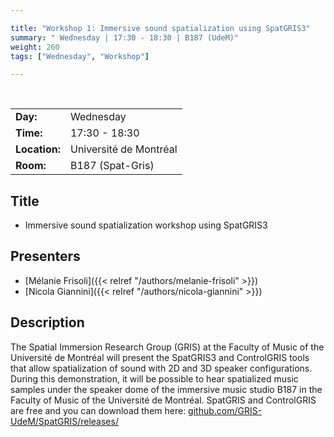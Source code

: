 ```yaml
---

title: "Workshop 1: Immersive sound spatialization using SpatGRIS3"
summary: " Wednesday | 17:30 - 18:30 | B187 (UdeM)"
weight: 260
tags: ["Wednesday", "Workshop"]

---
```


<br>

| | |
| - | - |
| **Day:** | Wednesday |
| **Time:** | 17:30 - 18:30 |
| **Location:** | Université de Montréal |
| **Room:** | B187 (Spat-Gris) |

## Title

- Immersive sound spatialization workshop using SpatGRIS3  

## Presenters

- [Mélanie Frisoli]({{< relref "/authors/melanie-frisoli" >}})
- [Nicola Giannini]({{< relref "/authors/nicola-giannini" >}}) 

## Description

The Spatial Immersion Research Group (GRIS) at the Faculty of Music of the Université de Montréal will present the SpatGRIS3 and ControlGRIS tools that allow spatialization of sound with 2D and 3D speaker configurations. During this demonstration, it will be possible to hear spatialized music samples under the speaker dome of the immersive music studio B187 in the Faculty of Music of the Université de Montréal. SpatGRIS and ControlGRIS are free and you can download them here: [github.com/GRIS-UdeM/SpatGRIS/releases/](https://github.com/GRIS-UdeM/SpatGRIS/releases/) 